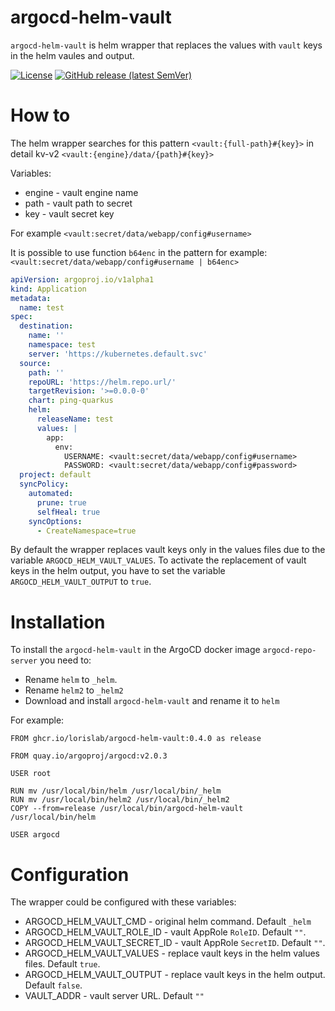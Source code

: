 # argocd-helm-vault

`argocd-helm-vault` is helm wrapper that replaces the values with `vault` keys in the helm vaules and output.

[![License](https://img.shields.io/github/license/lorislab/argocd-helm-vault?style=for-the-badge&logo=apache)](https://www.apache.org/licenses/LICENSE-2.0)
[![GitHub release (latest SemVer)](https://img.shields.io/github/v/release/lorislab/argocd-helm-vault?sort=semver&logo=github&style=for-the-badge)](https://github.com/lorislab/argocd-helm-vault/releases/latest)

# How to

The helm wrapper searches for this pattern `<vault:{full-path}#{key}>` in detail kv-v2 `<vault:{engine}/data/{path}#{key}>`

Variables:
* engine - vault engine name
* path - vault path to secret
* key - vault secret key

For example `<vault:secret/data/webapp/config#username>`

It is possible to use function `b64enc` in the pattern for example: `<vault:secret/data/webapp/config#username | b64enc>`

```yaml
apiVersion: argoproj.io/v1alpha1
kind: Application
metadata:
  name: test
spec:
  destination:
    name: ''
    namespace: test
    server: 'https://kubernetes.default.svc'
  source:
    path: ''
    repoURL: 'https://helm.repo.url/'
    targetRevision: '>=0.0.0-0'
    chart: ping-quarkus
    helm:
      releaseName: test
      values: |
        app:
          env:
            USERNAME: <vault:secret/data/webapp/config#username>
            PASSWORD: <vault:secret/data/webapp/config#password> 
  project: default
  syncPolicy:
    automated:
      prune: true
      selfHeal: true
    syncOptions:
      - CreateNamespace=true
```

By default the wrapper replaces vault keys only in the values files due to the variable `ARGOCD_HELM_VAULT_VALUES`. 
To activate the replacement of vault keys in the helm output, you have to set the variable `ARGOCD_HELM_VAULT_OUTPUT` to `true`.

# Installation

To install the `argocd-helm-vault` in the ArgoCD docker image `argocd-repo-server` you need to:

* Rename `helm` to `_helm`.
* Rename `helm2` to `_helm2`
* Download and install `argocd-helm-vault` and rename it to `helm`

For example:
```docker
FROM ghcr.io/lorislab/argocd-helm-vault:0.4.0 as release

FROM quay.io/argoproj/argocd:v2.0.3

USER root

RUN mv /usr/local/bin/helm /usr/local/bin/_helm
RUN mv /usr/local/bin/helm2 /usr/local/bin/_helm2
COPY --from=release /usr/local/bin/argocd-helm-vault /usr/local/bin/helm

USER argocd
```

# Configuration

The wrapper could be configured with these variables:

* ARGOCD_HELM_VAULT_CMD - original helm command. Default `_helm`
* ARGOCD_HELM_VAULT_ROLE_ID - vault AppRole `RoleID`. Default `""`.
* ARGOCD_HELM_VAULT_SECRET_ID - vault AppRole `SecretID`. Default `""`.
* ARGOCD_HELM_VAULT_VALUES - replace vault keys in the helm values files. Default `true`.
* ARGOCD_HELM_VAULT_OUTPUT - replace vault keys in the helm output. Default `false`.
* VAULT_ADDR - vault server URL. Default `""`
